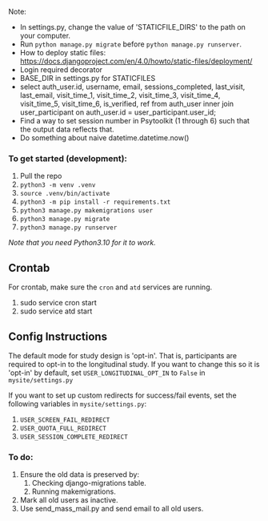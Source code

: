 Note:
* In settings.py, change the value of 'STATICFILE_DIRS' to the path on your computer.
* Run `python manage.py migrate` before `python manage.py runserver`.
* How to deploy static files: https://docs.djangoproject.com/en/4.0/howto/static-files/deployment/
* Login required decorator
* BASE_DIR in settings.py for STATICFILES
* select auth_user.id, username, email, sessions_completed, last_visit, last_email, visit_time_1, visit_time_2, visit_time_3, visit_time_4, visit_time_5, visit_time_6, is_verified, ref from auth_user inner join user_participant on auth_user.id = user_participant.user_id;
* Find a way to set session number in Psytoolkit (1 through 6) such that the output data reflects that.
* Do something about naive datetime.datetime.now()


### To get started (development):
1. Pull the repo
2. `python3 -m venv .venv`
3. `source .venv/bin/activate`
4. `python3 -m pip install -r requirements.txt`
5. `python3 manage.py makemigrations user`
6. `python3 manage.py migrate`
7. `python3 manage.py runserver`

*Note that you need Python3.10 for it to work.*

## Crontab
For crontab, make sure the `cron` and `atd` services are running.
1. sudo service cron start
2. sudo service atd start

## Config Instructions
The default mode for study design is 'opt-in'. That is, participants are required to opt-in to the longitudinal study. If you want to change this so it is 'opt-in' by default, set `USER_LONGITUDINAL_OPT_IN` to `False` in `mysite/settings.py`

If you want to set up custom redirects for success/fail events, set the following variables in `mysite/settings.py`:
1. `USER_SCREEN_FAIL_REDIRECT`
1. `USER_QUOTA_FULL_REDIRECT` 
1. `USER_SESSION_COMPLETE_REDIRECT` 

### To do:
1. Ensure the old data is preserved by:
   1. Checking django-migrations table.
   2. Running makemigrations.
2. Mark all old users as inactive.
3. Use send_mass_mail.py and send email to all old users.